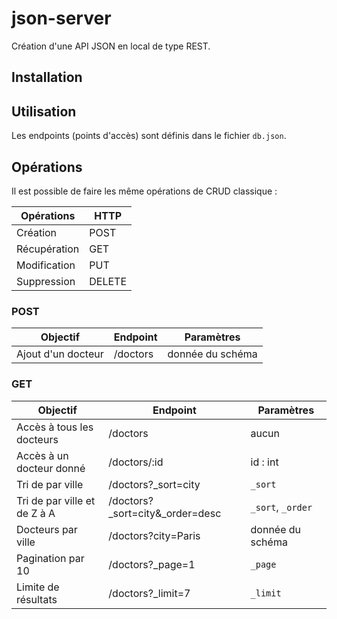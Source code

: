 # json-server

Création d'une API JSON en local de type REST.

## Installation


## Utilisation

Les endpoints (points d'accès) sont définis dans le fichier `db.json`.

## Opérations

Il est possible de faire les même opérations de CRUD classique : 

| Opérations | HTTP |
| --------- | ---- |
| Création | POST |
| Récupération | GET |
| Modification | PUT |
| Suppression | DELETE |


### POST

| Objectif | Endpoint | Paramètres |
| -------- | -------- | ---------- |
| Ajout d'un docteur | /doctors | donnée du schéma |

### GET

| Objectif | Endpoint | Paramètres |
| -------- | -------- | ---------- |
| Accès à tous les docteurs | /doctors | aucun|
| Accès à un docteur donné | /doctors/:id | id : int |
| Tri de par ville | /doctors?_sort=city | `_sort` |
| Tri de par ville et  de Z à A | /doctors?_sort=city&_order=desc | `_sort`, `_order` |
| Docteurs par ville | /doctors?city=Paris | donnée du schéma |
| Pagination par 10 | /doctors?_page=1 | `_page` |
| Limite de résultats | /doctors?_limit=7 | `_limit` |


